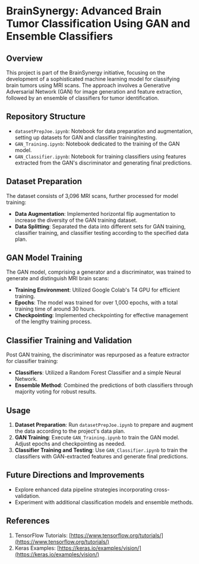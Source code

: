 # BrainSynergy: Advanced Brain Tumor Classification Using GAN and Ensemble Classifiers

## Overview
This project is part of the BrainSynergy initiative, focusing on the development of a sophisticated machine learning model for classifying brain tumors using MRI scans. The approach involves a Generative Adversarial Network (GAN) for image generation and feature extraction, followed by an ensemble of classifiers for tumor identification.

## Repository Structure
- `datasetPrepJoe.ipynb`: Notebook for data preparation and augmentation, setting up datasets for GAN and classifier training/testing.
- `GAN_Training.ipynb`: Notebook dedicated to the training of the GAN model.
- `GAN_Classifier.ipynb`: Notebook for training classifiers using features extracted from the GAN's discriminator and generating final predictions.

## Dataset Preparation
The dataset consists of 3,096 MRI scans, further processed for model training:
- **Data Augmentation**: Implemented horizontal flip augmentation to increase the diversity of the GAN training dataset.
- **Data Splitting**: Separated the data into different sets for GAN training, classifier training, and classifier testing according to the specified data plan.

## GAN Model Training
The GAN model, comprising a generator and a discriminator, was trained to generate and distinguish MRI brain scans:
- **Training Environment**: Utilized Google Colab's T4 GPU for efficient training.
- **Epochs**: The model was trained for over 1,000 epochs, with a total training time of around 30 hours.
- **Checkpointing**: Implemented checkpointing for effective management of the lengthy training process.

## Classifier Training and Validation
Post GAN training, the discriminator was repurposed as a feature extractor for classifier training:
- **Classifiers**: Utilized a Random Forest Classifier and a simple Neural Network.
- **Ensemble Method**: Combined the predictions of both classifiers through majority voting for robust results.

## Usage
1. **Dataset Preparation**: Run `datasetPrepJoe.ipynb` to prepare and augment the data according to the project's data plan.
2. **GAN Training**: Execute `GAN_Training.ipynb` to train the GAN model. Adjust epochs and checkpointing as needed.
3. **Classifier Training and Testing**: Use `GAN_Classifier.ipynb` to train the classifiers with GAN-extracted features and generate final predictions.

## Future Directions and Improvements
- Explore enhanced data pipeline strategies incorporating cross-validation.
- Experiment with additional classification models and ensemble methods.

## References
1. TensorFlow Tutorials: [https://www.tensorflow.org/tutorials/](https://www.tensorflow.org/tutorials/)
2. Keras Examples: [https://keras.io/examples/vision/](https://keras.io/examples/vision/)

